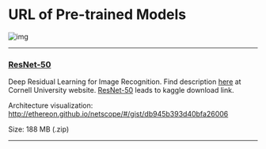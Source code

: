 # URL of Pre-trained Models

![img](https://journeyofanalytics.files.wordpress.com/2016/01/cloud-1.png)

---

### [ResNet-50](https://www.kaggle.com/keras/resnet50/download)

Deep Residual Learning for Image Recognition. Find description [here](https://arxiv.org/abs/1512.03385) at Cornell University website. [ResNet-50](https://www.kaggle.com/keras/resnet50/download) leads to kaggle download link. 

Architecture visualization: http://ethereon.github.io/netscope/#/gist/db945b393d40bfa26006

Size: 188 MB	(.zip)

---

